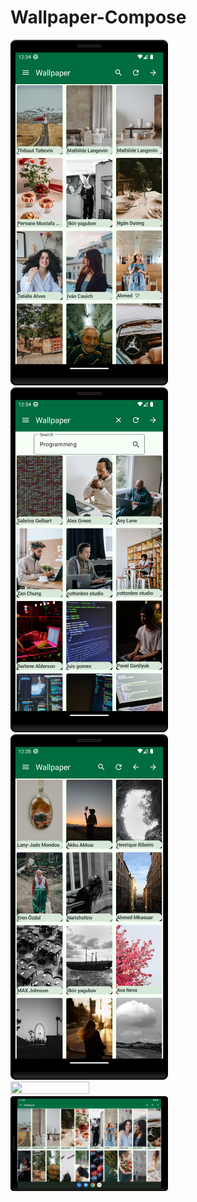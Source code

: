 # Wallpaper-Compose

<img src="https://github.com/KhubaibKhan4/Wallpaper-Compose/blob/master/screenshots/Screenshot_20230922_003431.png" width="50%" height="50%"/> <img src="https://github.com/KhubaibKhan4/Wallpaper-Compose/blob/master/screenshots/Screenshot_20230922_003458.png" width="50%" height="50%"/> 
<img src="https://github.com/KhubaibKhan4/Wallpaper-Compose/blob/master/screenshots/Screenshot_20230922_003512.png" width="50%" height="50%"/> <img src="https://github.com/KhubaibKhan4/Wallpaper-Compose/blob/master/screenshots/Screenshot_20230922_003531.png" width="50%" height="50%"/>
<img src="https://github.com/KhubaibKhan4/Wallpaper-Compose/blob/master/screenshots/Screenshot_20230922_003544.png" width="50%" height="50%"/> 
